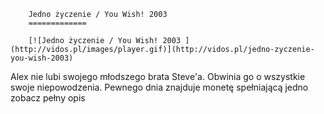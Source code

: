 
        Jedno życzenie / You Wish! 2003 
        =============
        
        [![Jedno życzenie / You Wish! 2003 ](http://vidos.pl/images/player.gif)](http://vidos.pl/jedno-zyczenie-you-wish-2003)
        
        
 Alex nie lubi swojego młodszego brata Steve'a. Obwinia go o wszystkie swoje niepowodzenia. Pewnego dnia znajduje monetę spełniającą jedno zobacz pełny opis
    